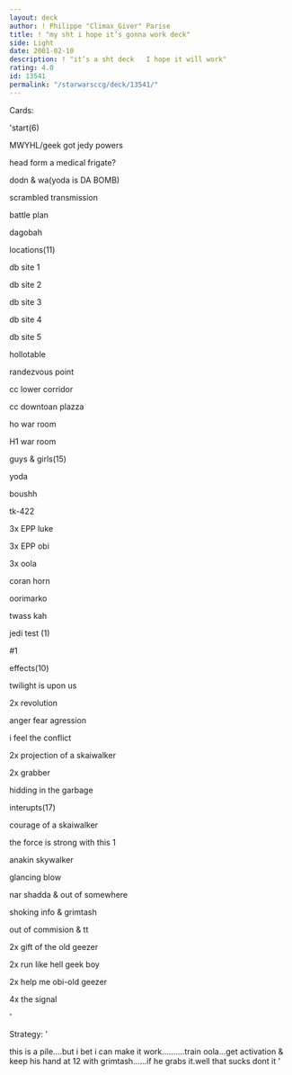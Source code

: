 ```yaml
---
layout: deck
author: ! Philippe "Climax_Giver" Parise
title: ! "my sht i hope it’s gonna work deck"
side: Light
date: 2001-02-10
description: ! "it’s a sht deck   I hope it will work"
rating: 4.0
id: 13541
permalink: "/starwarsccg/deck/13541/"
---
```

Cards: 

'start(6)

MWYHL/geek got jedy powers

head form a medical frigate?

dodn & wa(yoda is DA BOMB)

scrambled transmission

battle plan

dagobah


locations(11)

db  site 1

db  site 2

db  site 3

db  site 4

db  site 5

hollotable

randezvous point

cc  lower corridor

cc  downtoan plazza

ho  war room

H1  war room


guys & girls(15)

yoda

boushh

tk-422

3x EPP luke

3x EPP obi

3x oola

coran horn

oorimarko

twass kah


jedi test (1)

#1


effects(10)

twilight is upon us

2x revolution

anger fear agression

i feel the conflict

2x projection of a skaiwalker

2x grabber

hidding in the garbage


interupts(17)

courage of a skaiwalker

the force is strong with this 1

anakin skywalker

glancing blow

nar shadda & out of somewhere

shoking info & grimtash

out of commision &  tt

2x gift of the old geezer

2x run like hell geek boy

2x help me obi-old geezer

4x the signal


'

Strategy: '

this is a pile....but i bet i can make it work..........train oola...get activation & keep his hand at 12 with grimtash......if he grabs it.well that sucks dont it '
